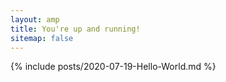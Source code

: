 ```yaml
---
layout: amp
title: You're up and running!
sitemap: false
---
```

{% include posts/2020-07-19-Hello-World.md %}